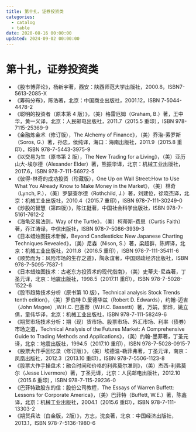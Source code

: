 ```yaml
---
title: 第十扎，证券投资类
categories:
  - catalog
  - table
date: 2020-08-16 00:00:00
updated: 2024-09-02 00:00:00
---
```


# 第十扎，证券投资类 #

- 《股市博弈论》，杨新宇著，西安：陕西师范大学出版社，2000.8，ISBN7-5613-2085-X
- 《筹码分布》，陈浩著，北京：中国商业出版社，2001.12，ISBN 7-5044-4478-2
- 《聪明的投资者（原本第 4 版）》，（美）格雷厄姆（Graham, B.）著，王中华，黄一义译，北京：人民邮电出版社，2011.7（2015.5 重印），ISBN 978-7115-25369-9
- 《金融炼金术（修订版），The Alchemy of Finance》，（美）乔治-索罗斯（Soros, G.）著，孙忠，侯纯译，海口：海南出版社，2011.9（2015.8 重印），ISBN 978-7-5443-3975-9
- 《以交易为生（原书第 2 版），The New Trading for a Living》，（美）亚历山大-埃尔德（Alexander Elder）著，熊振华译，北京：机械工业出版社，2017.6，ISBN 978-7-111-56972-5
- 《彼得-林奇的成功投资（珍藏版），One Up on Wall Street:How to Use What You Already Know to Make Money in the Market》，（美）林奇（Lynch, P.），（美）罗瑟查尔德（Rothchild, J.）著，刘建位，徐晓杰译，北京：机械工业出版社，2010.4（2015.7 重印），ISBN 978-7-111-30249-0
- 《炒股的智慧（第四版）》，陈江挺著，中国社会科学出版社，ISBN 978-7-5161-7612-2
- 《海龟交易法则，Way of the Turtle》，（美）柯蒂斯-费思（Curtis Faith）著，乔江涛译，中信出版社，ISBN 978-7-5086-3939-3
- 《日本蜡烛图技术新解，Beyond Candlesticks: New Japanese Charting Techniques Revealed》，（美）尼森（Nison, S.）著，梁超群，陈辉译，北京：机械工业出版社，2011.8（2016.5 重印），ISBN 978-7-111-35411-6
- 《顺势而为：风险市场的生存之道》，陶永谊著，中国财政经济出版社，ISBN 978-7-5095-7587-1
- 《日本蜡烛图技术：古老东方投资术的现代指南》，（美）史蒂夫-尼森著，丁圣元译，北京：地震出版社，1998.5（2017.11 重印），ISBN 978-7-5028-1522-6
- 《股市趋势技术分析（原书第 10 版），Technical analysis Stock Trends tenth edition》，（美）罗伯特 D.爱德华兹（Robert D. Edwards），约翰-迈吉（John Magee）,W.H.C. 巴塞蒂（W.H.C. Bassetti）著，万娟，郭烨，姚立倩，童伟华译，北京：机械工业出版社，ISBN 978-7-111-58249-6
- 《期货市场技术分析：期（现）货市场、股票市场、外汇市场、利率（债券）市场之道，Technical Analysis of the Futures Market: A Comprehensive Guide to Trading Methods and Applications》，（美）约翰-墨菲著，丁圣元译，北京：地震出版社，1994.5（2017.10 重印），ISBN 978-7-5028-0915-7
- 《股票大作手回忆录（修订版）》，（美）埃德温-勒菲弗著，丁圣元译，南京：凤凰出版社，2012.3（2013.10 重印），ISBN 978-7-5506-1123-8
- 《股票大作手操盘术：融合时间和价格的利弗莫尔准则》，（美）杰西-利弗莫尔（Jesse Livermore）著，丁圣元译，北京：人民邮电出版社，2012.10（2015.6 重印），ISBN 978-7-115-29236-0
- 《巴菲特致股东的信：股份公司教程，The Essays of Warren Buffett: Lessons for Corporate America》，（美）巴菲特（Buffett, W.E.）著，陈鑫译，北京：机械工业出版社，2004.1（2015.6 重印），ISBN 978-7-111-13303-2
- 《期货兵法（白金版，2版）》，方志，沈良著，北京：中国经济出版社，2013.1，ISBN 978-7-5136-1980-6